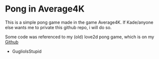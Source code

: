 # Pong in Average4K

This is a simple pong game made in the game Average4K. If Kade/anyone else wants me to private this github repo, i will do so.

Some code was referenced to my (old) love2d pong game, which is on my [Github](https://github.com/GuglioIsStupid/pong-love2d)



- GuglioIsStupid